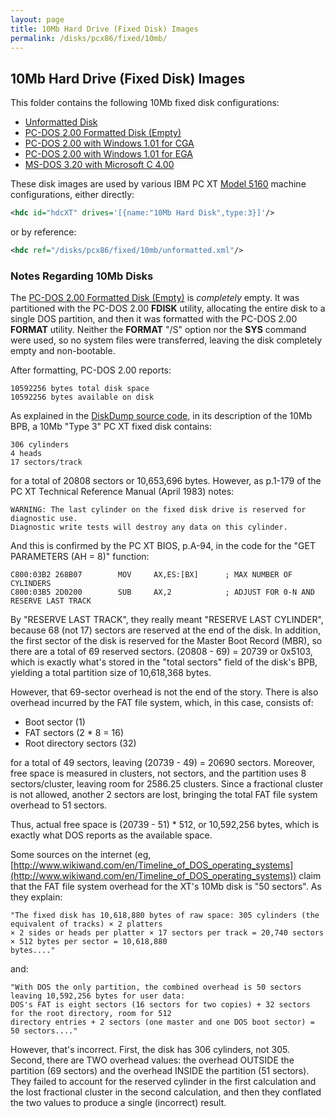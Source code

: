 ```yaml
---
layout: page
title: 10Mb Hard Drive (Fixed Disk) Images
permalink: /disks/pcx86/fixed/10mb/
---
```


10Mb Hard Drive (Fixed Disk) Images
-----------------------------------

This folder contains the following 10Mb fixed disk configurations:
 
* [Unformatted Disk](unformatted.xml)
* [PC-DOS 2.00 Formatted Disk (Empty)](pcdos200-empty.xml)
* [PC-DOS 2.00 with Windows 1.01 for CGA](pcdos200-win101-cga.xml)
* [PC-DOS 2.00 with Windows 1.01 for EGA](pcdos200-win101-ega.xml)
* [MS-DOS 3.20 with Microsoft C 4.00](msdos320-c400.xml)

These disk images are used by various IBM PC XT [Model 5160](/devices/pcx86/machine/5160/) machine configurations,
either directly:

```xml
<hdc id="hdcXT" drives='[{name:"10Mb Hard Disk",type:3}]'/>
```

or by reference:

```xml
<hdc ref="/disks/pcx86/fixed/10mb/unformatted.xml"/>
```

### Notes Regarding 10Mb Disks

The [PC-DOS 2.00 Formatted Disk (Empty)](pcdos200-empty.xml) is *completely* empty.  It was partitioned with the PC-DOS 2.00
**FDISK** utility, allocating the entire disk to a single DOS partition, and then it was formatted with the PC-DOS 2.00
**FORMAT** utility.  Neither the **FORMAT** "/S" option nor the **SYS** command were used, so no system files were
transferred, leaving the disk completely empty and non-bootable.

After formatting, PC-DOS 2.00 reports:

	10592256 bytes total disk space
	10592256 bytes available on disk

As explained in the [DiskDump source code](/modules/diskdump/lib/diskdump.js), in its description of the 10Mb
BPB, a 10Mb "Type 3" PC XT fixed disk contains:

	306 cylinders
	4 heads
	17 sectors/track

for a total of 20808 sectors or 10,653,696 bytes.  However, as p.1-179 of the PC XT Technical Reference Manual
(April 1983) notes:

	WARNING: The last cylinder on the fixed disk drive is reserved for diagnostic use.
    Diagnostic write tests will destroy any data on this cylinder.

And this is confirmed by the PC XT BIOS, p.A-94, in the code for the "GET PARAMETERS (AH = 8)" function:

	C800:03B2 268B07        MOV     AX,ES:[BX]      ; MAX NUMBER OF CYLINDERS
	C800:03B5 2D0200        SUB     AX,2            ; ADJUST FOR 0-N AND RESERVE LAST TRACK

By "RESERVE LAST TRACK", they really meant "RESERVE LAST CYLINDER", because 68 (not 17) sectors are reserved at
the end of the disk.  In addition, the first sector of the disk is reserved for the Master Boot Record (MBR), so there
are a total of 69 reserved sectors.  (20808 - 69) = 20739 or 0x5103, which is exactly what's stored in the "total
sectors" field of the disk's BPB, yielding a total partition size of 10,618,368 bytes.

However, that 69-sector overhead is not the end of the story.  There is also overhead incurred by the FAT file system,
which, in this case, consists of:

- Boot sector (1)
- FAT sectors (2 * 8 = 16)
- Root directory sectors (32)

for a total of 49 sectors, leaving (20739 - 49) = 20690 sectors.  Moreover, free space is measured in clusters,
not sectors, and the partition uses 8 sectors/cluster, leaving room for 2586.25 clusters.  Since a fractional cluster
is not allowed, another 2 sectors are lost, bringing the total FAT file system overhead to 51 sectors.
 
Thus, actual free space is (20739 - 51) * 512, or 10,592,256 bytes, which is exactly what DOS reports as the available
space.

Some sources on the internet (eg,[http://www.wikiwand.com/en/Timeline_of_DOS_operating_systems](http://www.wikiwand.com/en/Timeline_of_DOS_operating_systems))
claim that the FAT file system overhead for the XT's 10Mb disk is "50 sectors".  As they explain:

	"The fixed disk has 10,618,880 bytes of raw space: 305 cylinders (the equivalent of tracks) × 2 platters
	× 2 sides or heads per platter × 17 sectors per track = 20,740 sectors × 512 bytes per sector = 10,618,880
	bytes...."

and:

	"With DOS the only partition, the combined overhead is 50 sectors leaving 10,592,256 bytes for user data:
	DOS's FAT is eight sectors (16 sectors for two copies) + 32 sectors for the root directory, room for 512
	directory entries + 2 sectors (one master and one DOS boot sector) = 50 sectors...."

However, that's incorrect.  First, the disk has 306 cylinders, not 305.  Second, there are TWO overhead values:
the overhead OUTSIDE the partition (69 sectors) and the overhead INSIDE the partition (51 sectors).  They failed
to account for the reserved cylinder in the first calculation and the lost fractional cluster in the second
calculation, and then they conflated the two values to produce a single (incorrect) result.
